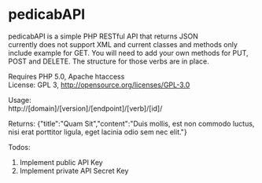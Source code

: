 pedicabAPI
=============

pedicabAPI is a simple PHP RESTful API that returns JSON  
currently does not support XML and current classes and methods only include example for GET. You will need to add your own methods for PUT, POST and DELETE. The structure for those verbs are in place.

Requires PHP 5.0, Apache htaccess  
License: GPL 3, http://opensource.org/licenses/GPL-3.0

Usage:  
http://[domain]/[version]/[endpoint]/[verb]/[id]/

Returns:
{"title":"Quam Sit","content":"Duis mollis, est non commodo luctus, nisi erat porttitor ligula, eget lacinia odio sem nec elit."}

Todos: 
1. Implement public API Key  
2. Implement private API Secret Key  
